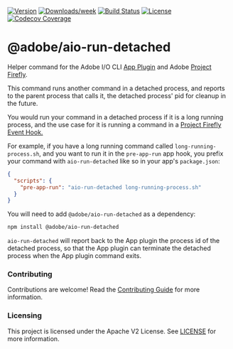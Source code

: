 <!--
Copyright 2020 Adobe. All rights reserved.
This file is licensed to you under the Apache License, Version 2.0 (the "License");
you may not use this file except in compliance with the License. You may obtain a copy
of the License at http://www.apache.org/licenses/LICENSE-2.0

Unless required by applicable law or agreed to in writing, software distributed under
the License is distributed on an "AS IS" BASIS, WITHOUT WARRANTIES OR REPRESENTATIONS
OF ANY KIND, either express or implied. See the License for the specific language
governing permissions and limitations under the License.
-->

[![Version](https://img.shields.io/npm/v/@adobe/aio-run-detached.svg)](https://npmjs.org/package/@adobe/aio-run-detached)
[![Downloads/week](https://img.shields.io/npm/dw/@adobe/aio-run-detached.svg)](https://npmjs.org/package/@adobe/aio-run-detached)
[![Build Status](https://travis-ci.com/adobe/aio-run-detached.svg?branch=master)](https://travis-ci.com/adobe/aio-run-detached)
[![License](https://img.shields.io/badge/License-Apache%202.0-blue.svg)](https://opensource.org/licenses/Apache-2.0) 
[![Codecov Coverage](https://img.shields.io/codecov/c/github/adobe/aio-run-detached/master.svg?style=flat-square)](https://codecov.io/gh/adobe/aio-run-detached/)

# @adobe/aio-run-detached

Helper command for the Adobe I/O CLI [App Plugin](https://github.com/adobe/aio-cli-plugin-app) and Adobe [Project Firefly](https://www.adobe.io/apis/experienceplatform/project-firefly/docs.html).

This command runs another command in a detached process, and reports to the parent process that calls it, the detached process' pid for cleanup in the future.

You would run your command in a detached process if it is a long running process, and the use case for it is running a command in a [Project Firefly Event Hook.](https://www.adobe.io/apis/experienceplatform/project-firefly/docs.html#!AdobeDocs/project-firefly/master/guides/app-hooks.md)

For example, if you have a long running command called `long-running-process.sh`, and you want to run it in the `pre-app-run` app hook, you prefix your command with `aio-run-detached` like so in your app's `package.json`:
```json
{
  "scripts": {
    "pre-app-run": "aio-run-detached long-running-process.sh"
  }
}
```

You will need to add `@adobe/aio-run-detached` as a dependency:
```bash
npm install @adobe/aio-run-detached
```

`aio-run-detached` will report back to the App plugin the process id of the detached process, so that the App plugin can terminate the detached process when the App plugin command exits.

### Contributing

Contributions are welcome! Read the [Contributing Guide](./.github/CONTRIBUTING.md) for more information.

### Licensing

This project is licensed under the Apache V2 License. See [LICENSE](LICENSE) for more information.